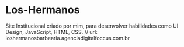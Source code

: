 # Los-Hermanos
Site Institucional criado por mim, para desenvolver habilidades como UI Design, JavaScript, HTML, CSS. // url: loshermanosbarbearia.agenciadigitalfoccus.com.br
